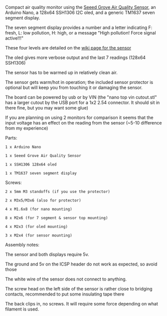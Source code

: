 Compact air quality monitor using the [Seeed Grove Air Quality Sensor](https://www.seeedstudio.com/Grove-Air-Quality-Sensor-v1-3-Arduino-Compatible.html), an Arduino Nano, a 128x64 SSH1306 I2C oled, and a generic TM1637 seven segment display.

The seven segment display provides a number and a letter indicating F: fresh, L: low pollution, H: high, or a message "High pollution! Force signal active!!!"

These four levels are detailed on the [wiki page for the sensor](https://wiki.seeedstudio.com/Grove-Air_Quality_Sensor_v1.3/#play-with-arduino)

The oled gives more verbose output and the last 7 readings (128x64 SSH1306)


The sensor has to be warmed up in relatively clean air.

The sensor gets warm/hot in operation; the included sensor protector is optional but will keep you from touching it or damaging the sensor.

The board can be powered by usb or by VIN (the "nano top vin cutout.stl" has a larger cutout by the USB port for a 1x2 2.54 connector.  It should sit in there fine, but you may want some glue)

If you are planning on using 2 monitors for comparison it seems that the input voltage has an effect on the reading from the sensor (~5-10 difference from my experience)

  Parts:

    1 x Arduino Nano
  
    1 x Seeed Grove Air Quality Sensor

    1 x SSH1306 128x64 oled 

    1 x TM1637 seven segment display
  
  Screws:
  
    2 x 5mm M3 standoffs (if you use the protector)
    
    2 x M3x5/M3x6 (also for protector)
    
    4 x M1.6x8 (for nano mounting)
    
    8 x M2x6 (for 7 segment & sensor top mounting)
    
    4 x M2x3 (for oled mounting)
    
    3 x M2x4 (for sensor mounting)
    

Assembly notes:

The sensor and both displays require 5v.  

The ground and 5v on the ICSP header do not work as expected, so avoid those

The white wire of the sensor does not connect to anything.

The screw head on the left side of the sensor is rather close to bridging contacts, recommended to put some insulating tape there

The back clips in, no screws.  It will require some force depending on what filament is used.
